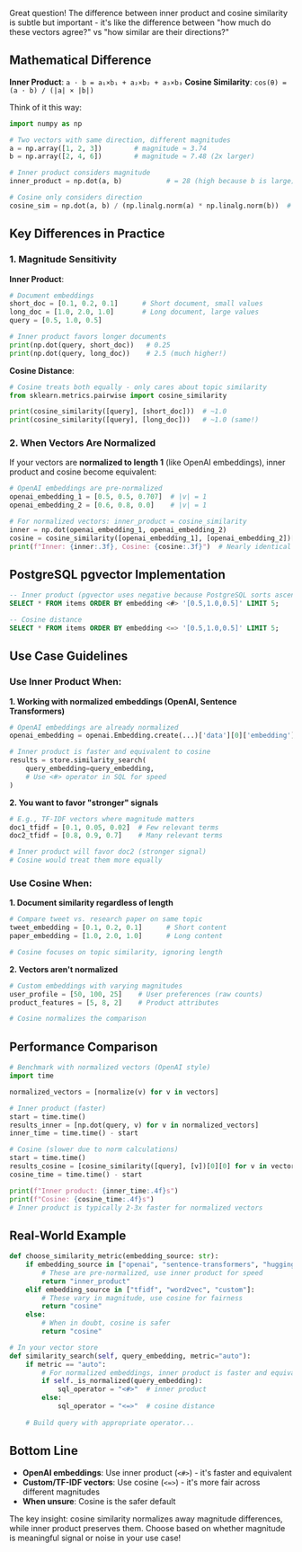 Great question! The difference between inner product and cosine similarity is subtle but important - it's like the difference between "how much do these vectors agree?" vs "how similar are their directions?"

## Mathematical Difference

**Inner Product**: `a · b = a₁×b₁ + a₂×b₂ + a₃×b₃`
**Cosine Similarity**: `cos(θ) = (a · b) / (|a| × |b|)`

Think of it this way:

```python
import numpy as np

# Two vectors with same direction, different magnitudes
a = np.array([1, 2, 3])        # magnitude ≈ 3.74
b = np.array([2, 4, 6])        # magnitude ≈ 7.48 (2x larger)

# Inner product considers magnitude
inner_product = np.dot(a, b)           # = 28 (high because b is large)

# Cosine only considers direction
cosine_sim = np.dot(a, b) / (np.linalg.norm(a) * np.linalg.norm(b))  # = 1.0 (perfect direction match)
```

## Key Differences in Practice

### **1. Magnitude Sensitivity**

**Inner Product**:
```python
# Document embeddings
short_doc = [0.1, 0.2, 0.1]      # Short document, small values
long_doc = [1.0, 2.0, 1.0]       # Long document, large values  
query = [0.5, 1.0, 0.5]

# Inner product favors longer documents
print(np.dot(query, short_doc))   # 0.25
print(np.dot(query, long_doc))    # 2.5 (much higher!)
```

**Cosine Distance**:
```python
# Cosine treats both equally - only cares about topic similarity
from sklearn.metrics.pairwise import cosine_similarity

print(cosine_similarity([query], [short_doc]))  # ~1.0
print(cosine_similarity([query], [long_doc]))   # ~1.0 (same!)
```

### **2. When Vectors Are Normalized**

If your vectors are **normalized to length 1** (like OpenAI embeddings), inner product and cosine become equivalent:

```python
# OpenAI embeddings are pre-normalized
openai_embedding_1 = [0.5, 0.5, 0.707]  # |v| = 1
openai_embedding_2 = [0.6, 0.8, 0.0]    # |v| = 1

# For normalized vectors: inner_product = cosine_similarity
inner = np.dot(openai_embedding_1, openai_embedding_2)
cosine = cosine_similarity([openai_embedding_1], [openai_embedding_2])[0][0]
print(f"Inner: {inner:.3f}, Cosine: {cosine:.3f}")  # Nearly identical
```

## PostgreSQL pgvector Implementation

```sql
-- Inner product (pgvector uses negative because PostgreSQL sorts ascending)
SELECT * FROM items ORDER BY embedding <#> '[0.5,1.0,0.5]' LIMIT 5;

-- Cosine distance
SELECT * FROM items ORDER BY embedding <=> '[0.5,1.0,0.5]' LIMIT 5;
```

## Use Case Guidelines

### **Use Inner Product When:**

**1. Working with normalized embeddings (OpenAI, Sentence Transformers)**
```python
# OpenAI embeddings are already normalized
openai_embedding = openai.Embedding.create(...)['data'][0]['embedding']

# Inner product is faster and equivalent to cosine
results = store.similarity_search(
    query_embedding=query_embedding,
    # Use <#> operator in SQL for speed
)
```

**2. You want to favor "stronger" signals**
```python
# E.g., TF-IDF vectors where magnitude matters
doc1_tfidf = [0.1, 0.05, 0.02]  # Few relevant terms
doc2_tfidf = [0.8, 0.9, 0.7]    # Many relevant terms

# Inner product will favor doc2 (stronger signal)
# Cosine would treat them more equally
```

### **Use Cosine When:**

**1. Document similarity regardless of length**
```python
# Compare tweet vs. research paper on same topic
tweet_embedding = [0.1, 0.2, 0.1]      # Short content
paper_embedding = [1.0, 2.0, 1.0]      # Long content

# Cosine focuses on topic similarity, ignoring length
```

**2. Vectors aren't normalized**
```python
# Custom embeddings with varying magnitudes
user_profile = [50, 100, 25]    # User preferences (raw counts)
product_features = [5, 8, 2]    # Product attributes

# Cosine normalizes the comparison
```

## Performance Comparison

```python
# Benchmark with normalized vectors (OpenAI style)
import time

normalized_vectors = [normalize(v) for v in vectors]

# Inner product (faster)
start = time.time()
results_inner = [np.dot(query, v) for v in normalized_vectors]
inner_time = time.time() - start

# Cosine (slower due to norm calculations)
start = time.time()
results_cosine = [cosine_similarity([query], [v])[0][0] for v in vectors]
cosine_time = time.time() - start

print(f"Inner product: {inner_time:.4f}s")
print(f"Cosine: {cosine_time:.4f}s")
# Inner product is typically 2-3x faster for normalized vectors
```

## Real-World Example

```python
def choose_similarity_metric(embedding_source: str):
    if embedding_source in ["openai", "sentence-transformers", "huggingface"]:
        # These are pre-normalized, use inner product for speed
        return "inner_product"
    elif embedding_source in ["tfidf", "word2vec", "custom"]:
        # These vary in magnitude, use cosine for fairness
        return "cosine"
    else:
        # When in doubt, cosine is safer
        return "cosine"

# In your vector store
def similarity_search(self, query_embedding, metric="auto"):
    if metric == "auto":
        # For normalized embeddings, inner product is faster and equivalent
        if self._is_normalized(query_embedding):
            sql_operator = "<#>"  # inner product
        else:
            sql_operator = "<=>"  # cosine distance
    
    # Build query with appropriate operator...
```

## Bottom Line

- **OpenAI embeddings**: Use inner product (`<#>`) - it's faster and equivalent
- **Custom/TF-IDF vectors**: Use cosine (`<=>`) - it's more fair across different magnitudes
- **When unsure**: Cosine is the safer default

The key insight: cosine similarity normalizes away magnitude differences, while inner product preserves them. Choose based on whether magnitude is meaningful signal or noise in your use case!

